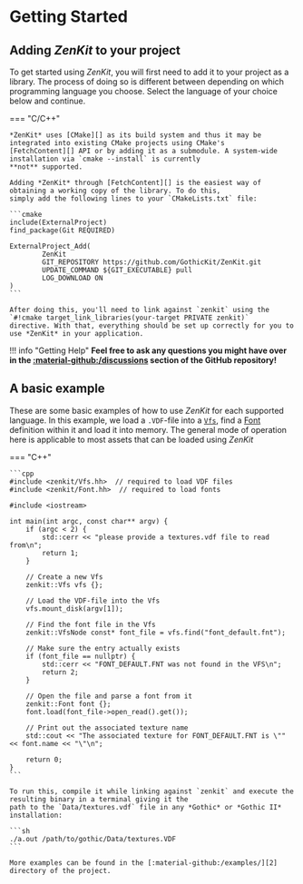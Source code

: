 # Getting Started

## Adding *ZenKit* to your project

To get started using *ZenKit*, you will first need to add it to your project as a library. The process of doing so is
different between depending on which programming language you choose. Select the language of your choice below and
continue.

=== "C/C++"
    
    *ZenKit* uses [CMake][] as its build system and thus it may be integrated into existing CMake projects using CMake's
    [FetchContent][] API or by adding it as a submodule. A system-wide installation via `cmake --install` is currently
    **not** supported.

    Adding *ZenKit* through [FetchContent][] is the easiest way of obtaining a working copy of the library. To do this,
    simply add the following lines to your `CMakeLists.txt` file:

    ```cmake
    include(ExternalProject)
    find_package(Git REQUIRED)

    ExternalProject_Add(
            ZenKit
            GIT_REPOSITORY https://github.com/GothicKit/ZenKit.git
            UPDATE_COMMAND ${GIT_EXECUTABLE} pull
            LOG_DOWNLOAD ON
    )
    ```

    After doing this, you'll need to link against `zenkit` using the `#!cmake target_link_libraries(your-target PRIVATE zenkit)`
    directive. With that, everything should be set up correctly for you to use *ZenKit* in your application.

!!! info "Getting Help"
    **Feel free to ask any questions you might have over in the [:material-github:/discussions][1] section of the
    GitHub repository!**

## A basic example

These are some basic examples of how to use *ZenKit* for each supported language. In this example, we load a `.VDF`-file
into a [`Vfs`](api/virtual-file-system.md), find a [Font](api/font.md) definition within it and load it into memory.
The general mode of operation here is applicable to most assets that can be loaded using *ZenKit*


=== "C++"

    ```cpp
    #include <zenkit/Vfs.hh>  // required to load VDF files
    #include <zenkit/Font.hh>  // required to load fonts

    #include <iostream>

    int main(int argc, const char** argv) {
        if (argc < 2) {
            std::cerr << "please provide a textures.vdf file to read from\n";
            return 1;
        }

        // Create a new Vfs
        zenkit::Vfs vfs {};

        // Load the VDF-file into the Vfs
        vfs.mount_disk(argv[1]);

        // Find the font file in the Vfs
        zenkit::VfsNode const* font_file = vfs.find("font_default.fnt");

        // Make sure the entry actually exists
        if (font_file == nullptr) {
            std::cerr << "FONT_DEFAULT.FNT was not found in the VFS\n";
            return 2;
        }

        // Open the file and parse a font from it
        zenkit::Font font {};
        font.load(font_file->open_read().get());

        // Print out the associated texture name
        std::cout << "The associated texture for FONT_DEFAULT.FNT is \"" << font.name << "\"\n";

        return 0;
    }
    ```

    To run this, compile it while linking against `zenkit` and execute the resulting binary in a terminal giving it the
    path to the `Data/textures.vdf` file in any *Gothic* or *Gothic II* installation:

    ```sh
    ./a.out /path/to/gothic/Data/textures.VDF
    ```

    More examples can be found in the [:material-github:/examples/][2] directory of the project.


[CMake]: https://cmake.org/
[FetchContent]: https://cmake.org/cmake/help/latest/module/FetchContent.html

[1]: https://github.com/GothicKit/ZenKit/discussions
[2]: https://github.com/ZenKit/phoenix/tree/main/examples
